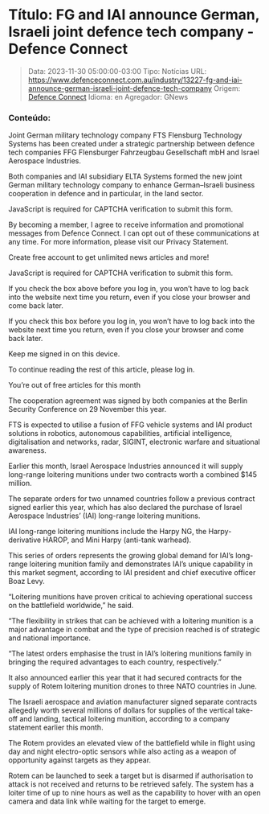 # Título: FG and IAI announce German, Israeli joint defence tech company - Defence Connect

>Data: 2023-11-30 05:00:00-03:00
>Tipo: Notícias
>URL: https://www.defenceconnect.com.au/industry/13227-fg-and-iai-announce-german-israeli-joint-defence-tech-company
>Origem: [Defence Connect](https://www.defenceconnect.com.au)
>Idioma: en
>Agregador: GNews

### Conteúdo:

Joint German military technology company FTS Flensburg Technology Systems has been created under a strategic partnership between defence tech companies FFG Flensburger Fahrzeugbau Gesellschaft mbH and Israel Aerospace Industries.

Both companies and IAI subsidiary ELTA Systems formed the new joint German military technology company to enhance German–Israeli business cooperation in defence and in particular, in the land sector.

JavaScript is required for CAPTCHA verification to submit this form.

By becoming a member, I agree to receive information and promotional messages from Defence Connect. I can opt out of these communications at any time. For more information, please visit our Privacy Statement.

Create free account to get unlimited news articles and more!

JavaScript is required for CAPTCHA verification to submit this form.

If you check the box above before you log in, you won’t have to log back into the website next time you return, even if you close your browser and come back later.

If you check this box before you log in, you won’t have to log back into the website next time you return, even if you close your browser and come back later.

Keep me signed in on this device.

To continue reading the rest of this article, please log in.

You’re out of free articles for this month

The cooperation agreement was signed by both companies at the Berlin Security Conference on 29 November this year.

FTS is expected to utilise a fusion of FFG vehicle systems and IAI product solutions in robotics, autonomous capabilities, artificial intelligence, digitalisation and networks, radar, SIGINT, electronic warfare and situational awareness.

Earlier this month, Israel Aerospace Industries announced it will supply long-range loitering munitions under two contracts worth a combined $145 million.

The separate orders for two unnamed countries follow a previous contract signed earlier this year, which has also declared the purchase of Israel Aerospace Industries’ (IAI) long-range loitering munitions.

IAI long-range loitering munitions include the Harpy NG, the Harpy-derivative HAROP, and Mini Harpy (anti-tank warhead).

This series of orders represents the growing global demand for IAI’s long-range loitering munition family and demonstrates IAI’s unique capability in this market segment, according to IAI president and chief executive officer Boaz Levy.

“Loitering munitions have proven critical to achieving operational success on the battlefield worldwide,” he said.

“The flexibility in strikes that can be achieved with a loitering munition is a major advantage in combat and the type of precision reached is of strategic and national importance.

“The latest orders emphasise the trust in IAI’s loitering munitions family in bringing the required advantages to each country, respectively.”

It also announced earlier this year that it had secured contracts for the supply of Rotem loitering munition drones to three NATO countries in June.

The Israeli aerospace and aviation manufacturer signed separate contracts allegedly worth several millions of dollars for supplies of the vertical take-off and landing, tactical loitering munition, according to a company statement earlier this month.

The Rotem provides an elevated view of the battlefield while in flight using day and night electro-optic sensors while also acting as a weapon of opportunity against targets as they appear.

Rotem can be launched to seek a target but is disarmed if authorisation to attack is not received and returns to be retrieved safely. The system has a loiter time of up to nine hours as well as the capability to hover with an open camera and data link while waiting for the target to emerge.
